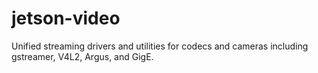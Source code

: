 # jetson-video
Unified streaming drivers and utilities for codecs and cameras including gstreamer, V4L2, Argus, and GigE.
